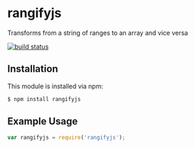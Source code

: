 # rangifyjs

Transforms from a string of ranges to an array and vice versa

[![build status](https://secure.travis-ci.org/mikehaas763/rangifyjs.png)](http://travis-ci.org/mikehaas763/rangifyjs)

## Installation

This module is installed via npm:

``` bash
$ npm install rangifyjs
```

## Example Usage

``` js
var rangifyjs = require('rangifyjs');
```
